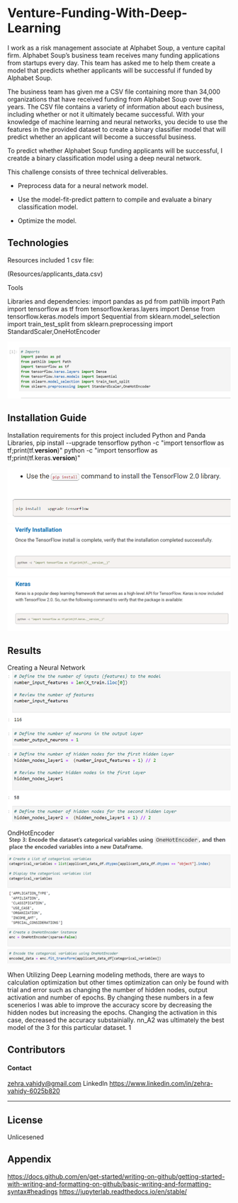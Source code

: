 # Venture-Funding-With-Deep-Learning
I work as a risk management associate at Alphabet Soup, a venture capital firm. Alphabet Soup’s business team receives many funding applications from startups every day. This team has asked me to help them create a model that predicts whether applicants will be successful if funded by Alphabet Soup.

The business team has given me a CSV file containing more than 34,000 organizations that have received funding from Alphabet Soup over the years. The CSV file contains a variety of information about each business, including whether or not it ultimately became successful. With your knowledge of machine learning and neural networks, you decide to use the features in the provided dataset to create a binary classifier model that will predict whether an applicant will become a successful business.

To predict whether Alphabet Soup funding applicants will be successful, I creatde a binary classification model using a deep neural network.

This challenge consists of three technical deliverables.

- Preprocess data for a neural network model.

- Use the model-fit-predict pattern to compile and evaluate a binary classification model.

- Optimize the model.

## Technologies
Resources included 1 csv file:

(Resources/applicants_data.csv)


Tools

Libraries and dependencies:
import pandas as pd
from pathlib import Path
import tensorflow as tf
from tensorflow.keras.layers import Dense
from tensorflow.keras.models import Sequential
from sklearn.model_selection import train_test_split
from sklearn.preprocessing import StandardScaler,OneHotEncoder

![](Screenshots/Imports_libraries.png)

## Installation Guide
Installation requirements for this project included Python and Panda Libraries,
pip install --upgrade tensorflow
python -c "import tensorflow as tf;print(tf.__version__)"
python -c "import tensorflow as tf;print(tf.keras.__version__)"

![](Screenshots/Pip_install_tensorflow.png)
![](Screenshots/Verify_tensorflow.png)
![](Screenshots/Keras.png)

## Results
Creating a Neural Network
![](Screenshots/Neural_network.png)

OndHotEncoder
![](Screenshots/OneHotEncoder.png)

When Utilizing Deep Learning modeling methods, there are ways to calculation optimization but other times optimization can only be found with trial and error such as changing the number of hidden nodes, output activation and number of epochs. By changing these numbers in a few scenerios I was able to improve the accuracy score by decreasing the hidden nodes but increasing the epochs. Changing the activation in this case, decreased the accuracy substainially. nn_A2 was ultimately the best model of the 3 for this particular dataset. 
1[](Screenshots/loss_accuracy_comparison.png)

## Contributors

#### Contact
zehra.vahidy@gmail.com
LinkedIn https://www.linkedin.com/in/zehra-vahidy-6025b820

---

## License

Unlicesened

## Appendix
https://docs.github.com/en/get-started/writing-on-github/getting-started-with-writing-and-formatting-on-github/basic-writing-and-formatting-syntax#headings
https://jupyterlab.readthedocs.io/en/stable/
